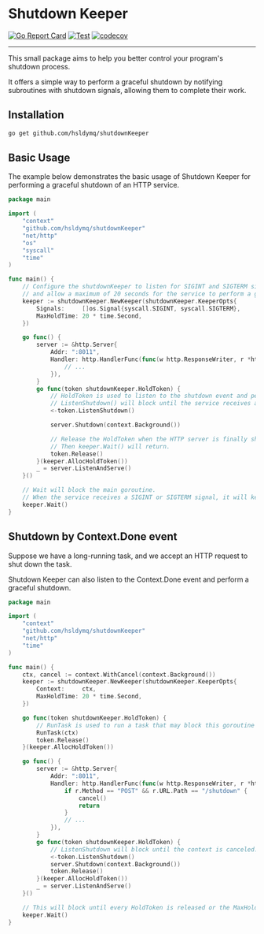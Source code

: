 # Shutdown Keeper

[![Go Report Card](https://goreportcard.com/badge/github.com/hsldymq/shutdownKeeper)](https://goreportcard.com/report/github.com/hsldymq/shutdownKeeper)
[![Test](https://github.com/hsldymq/shutdownKeeper/actions/workflows/test.yml/badge.svg)](https://github.com/hsldymq/shutdownKeeper/actions/workflows/test.yml)
[![codecov](https://codecov.io/gh/hsldymq/shutdownKeeper/branch/main/graph/badge.svg?token=JWHQP7XRMV)](https://codecov.io/gh/hsldymq/shutdownKeeper)

---

This small package aims to help you better control your program's shutdown process.

It offers a simple way to perform a graceful shutdown by notifying subroutines with shutdown signals, allowing them to complete their work.

## Installation

```bash
go get github.com/hsldymq/shutdownKeeper
```

## Basic Usage
The example below demonstrates the basic usage of Shutdown Keeper for performing a graceful shutdown of an HTTP service.

```go
package main

import (
	"context"
	"github.com/hsldymq/shutdownKeeper"
	"net/http"
	"os"
	"syscall"
	"time"
)

func main() {
	// Configure the shutdownKeeper to listen for SIGINT and SIGTERM signals,
	// and allow a maximum of 20 seconds for the service to perform a graceful shutdown
	keeper := shutdownKeeper.NewKeeper(shutdownKeeper.KeeperOpts{
		Signals:     []os.Signal{syscall.SIGINT, syscall.SIGTERM},
		MaxHoldTime: 20 * time.Second,
	})

	go func() {
		server := &http.Server{
			Addr: ":8011",
			Handler: http.HandlerFunc(func(w http.ResponseWriter, r *http.Request) {
				// ...
			}),
		}
		go func(token shutdownKeeper.HoldToken) {
			// HoldToken is used to listen to the shutdown event and perform a graceful shutdown.
			// ListenShutdown() will block until the service receives a SIGINT or SIGTERM signal.
			<-token.ListenShutdown()

			server.Shutdown(context.Background())

			// Release the HoldToken when the HTTP server is finally shut down.
			// Then keeper.Wait() will return.
			token.Release()
		}(keeper.AllocHoldToken())
		_ = server.ListenAndServe()
	}()

	// Wait will block the main goroutine.
	// When the service receives a SIGINT or SIGTERM signal, it will keep blocking until every HoldToken is released or the MaxHoldTime is reached.
	keeper.Wait()
}
```

## Shutdown by Context.Done event
Suppose we have a long-running task, and we accept an HTTP request to shut down the task.

Shutdown Keeper can also listen to the Context.Done event and perform a graceful shutdown.

```go
package main

import (
	"context"
	"github.com/hsldymq/shutdownKeeper"
	"net/http"
	"time"
)

func main() {
	ctx, cancel := context.WithCancel(context.Background())
	keeper := shutdownKeeper.NewKeeper(shutdownKeeper.KeeperOpts{
		Context:     ctx,
		MaxHoldTime: 20 * time.Second,
	})

	go func(token shutdownKeeper.HoldToken) {
		// RunTask is used to run a task that may block this goroutine until the context is canceled.
		RunTask(ctx)
		token.Release()
	}(keeper.AllocHoldToken())

	go func() {
		server := &http.Server{
			Addr: ":8011",
			Handler: http.HandlerFunc(func(w http.ResponseWriter, r *http.Request) {
				if r.Method == "POST" && r.URL.Path == "/shutdown" {
					cancel()
					return
				}
				// ...
			}),
		}
		go func(token shutdownKeeper.HoldToken) {
			// ListenShutdown will block until the context is canceled.
			<-token.ListenShutdown()
			server.Shutdown(context.Background())
			token.Release()
		}(keeper.AllocHoldToken())
		_ = server.ListenAndServe()
	}()

	// This will block until every HoldToken is released or the MaxHoldTime is reached.
	keeper.Wait()
}
```
